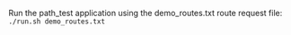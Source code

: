 Run the path_test application using the demo_routes.txt route request file:  
`./run.sh demo_routes.txt`

